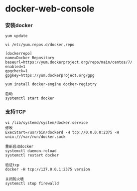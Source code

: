 # docker-web-console

### 安装docker
	yum update
	
	vi /etc/yum.repos.d/docker.repo
	
	[dockerrepo]
	name=Docker Repository
	baseurl=https://yum.dockerproject.org/repo/main/centos/7/
	enabled=1
	gpgcheck=1
	gpgkey=https://yum.dockerproject.org/gpg
	
	yum install docker-engine docker-registry
	
	启动
	systemctl start docker
	
### 支持TCP
	vi /lib/systemd/system/docker.service
	修改
	ExecStart=/usr/bin/dockerd -H tcp://0.0.0.0:2375 -H unix:///var/run/docker.sock
	
	重新启动docker
	systemctl daemon-reload
	systemctl restart docker
	
	验证tcp
	docker -H tcp://127.0.0.1:2375 version
	
	关闭防火墙
	systemctl stop firewalld